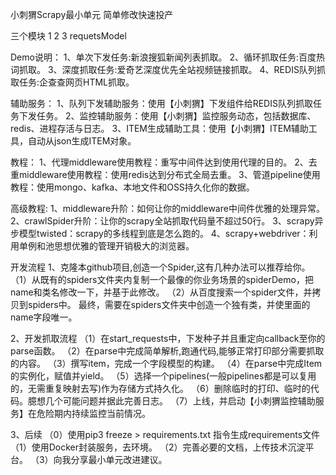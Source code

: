 小刺猬Scrapy最小单元
简单修改快速投产


三个模块
1
2
3 requetsModel


Demo说明：
1、单次下发任务:新浪搜狐新闻列表抓取。
2、循环抓取任务:百度热词抓取。
3、深度抓取任务:爱奇艺深度优先全站视频链接抓取。
4、REDIS队列抓取任务:企查查网页HTML抓取。

辅助服务：
1、队列下发辅助服务：使用【小刺猬】下发组件给REDIS队列抓取任务下发任务。
2、监控辅助服务：使用【小刺猬】监控服务动态，包括数据库、redis、进程存活与日志。
3、ITEM生成辅助工具：使用【小刺猬】ITEM辅助工具，自动从json生成ITEM对象。

教程：
1、代理middleware使用教程：重写中间件达到使用代理的目的。
2、去重middleware使用教程：使用redis达到分布式全局去重。
3、管道pipeline使用教程：使用mongo、kafka、本地文件和OSS持久化你的数据。

高级教程:
1、middleware升阶：如何让你的middleware中间件优雅的处理异常。
2、crawlSpider升阶：让你的scrapy全站抓取代码量不超过50行。
3、scrapy异步模型twisted：scrapy的多线程到底是怎么跑的。
4、scrapy+webdriver：利用单例和池思想优雅的管理开销极大的浏览器。

开发流程
1、克隆本github项目,创造一个Spider,这有几种办法可以推荐给你。
（1）从既有的spiders文件夹内复制一个最像的你业务场景的spiderDemo，把name和类名修改一下，并基于此修改。
（2）从百度搜索一个spider文件，并拷贝到spiders中。
最终，需要在spiders文件夹中创造一个独有类，并使里面的name字段唯一。

2、开发抓取流程
（1）在start_requests中，下发种子并且重定向callback至你的parse函数。
（2）在parse中完成简单解析,跑通代码,能够正常打印部分需要抓取的内容。
（3）撰写item，完成一个字段模型的构建。
（4）在parse中完成Item的实例化，赋值并yield。
（5）选择一个pipelines(一般pipelines都是可以复用的，无需重复映射去写)作为存储方式持久化。
（6）删除临时的打印、临时的代码。臆想几个可能问题并据此完善日志。
（7）上线，并启动【小刺猬监控辅助服务】在危险期内持续监控当前情况。

3、后续
（0）使用pip3 freeze > requirements.txt 指令生成requirements文件
（1）使用Docker封装服务，去环境。
（2）完善必要的文档，上传技术沉淀平台。
（3）向我分享最小单元改进建议。